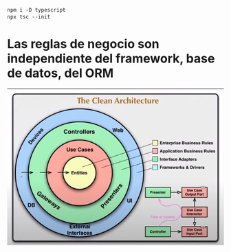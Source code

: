 ```
npm i -D typescript
npx tsc --init
```

# Las reglas de negocio son independiente del framework, base de datos, del ORM

![](2022-06-14-19-23-50.png)
